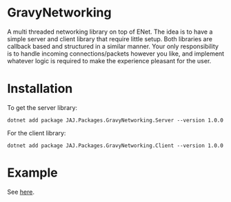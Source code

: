 # GravyNetworking
A multi threaded networking library on top of ENet. The idea is to have a simple server and client library that require little setup. Both libraries are callback based and structured in a similar manner. Your only responsibility is to handle incoming connections/packets however you like, and implement whatever logic is required to make the experience pleasant for the user.

# Installation
To get the server library:
```
dotnet add package JAJ.Packages.GravyNetworking.Server --version 1.0.0
```

For the client library:
```
dotnet add package JAJ.Packages.GravyNetworking.Client --version 1.0.0
```

# Example
See [here](https://github.com/japajoe/GravyNetworking/tree/main/Example).
